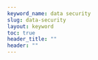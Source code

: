 ```yaml
---
keyword_name: data security
slug: data-security
layout: keyword
toc: true
header_title: ""
header: ""
---
```

